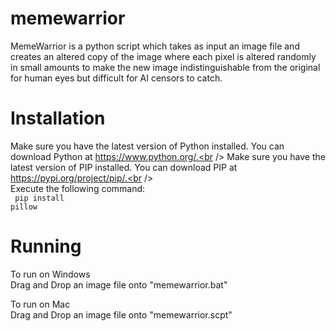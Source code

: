 # memewarrior
MemeWarrior is a python script which takes as input an image file and creates an altered copy of the image where each pixel is altered randomly in small amounts to make the new image indistinguishable from the original for human eyes but difficult for AI censors to catch.

# Installation
Make sure you have the latest version of Python installed. You can download Python at https://www.python.org/.<br />
Make sure you have the latest version of PIP installed. You can download PIP at https://pypi.org/project/pip/.<br />
<br />
Execute the following command:<br />
<code>
  pip install pillow
</code>

# Running
To run on Windows<br />
Drag and Drop an image file onto "memewarrior.bat"<br />

To run on Mac<br />
Drag and Drop an image file onto "memewarrior.scpt"<br />
